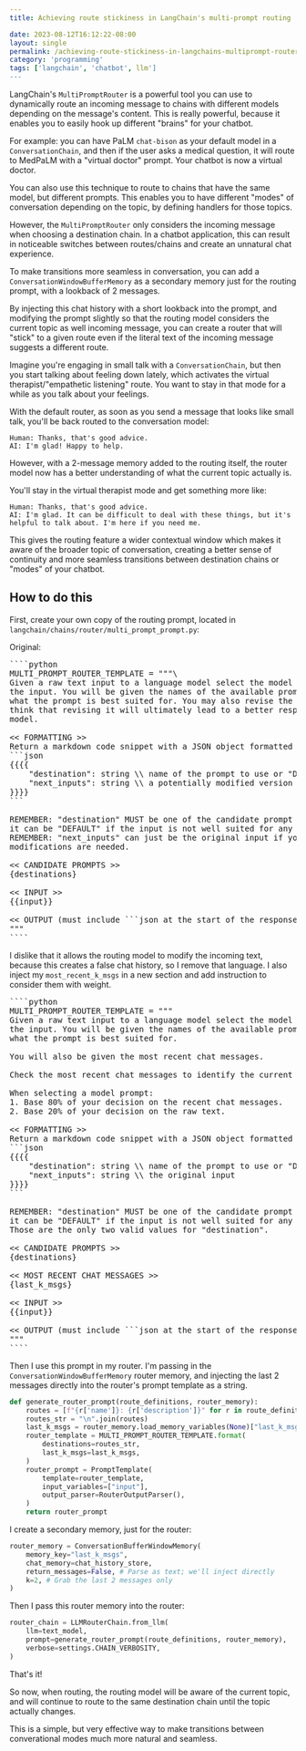 ```yaml
---
title: Achieving route stickiness in LangChain's multi-prompt routing

date: 2023-08-12T16:12:22-08:00
layout: single
permalink: /achieving-route-stickiness-in-langchains-multiprompt-router/
category: 'programming'
tags: ['langchain', 'chatbot', llm']
---
```


LangChain's `MultiPromptRouter` is a powerful tool you can use to dynamically route an incoming message to chains with different models depending on the message's content. This is really powerful, because it enables you to easily hook up different "brains" for your chatbot.

For example: you can have PaLM `chat-bison` as your default model in a `ConversationChain`, and then if the user asks a medical question, it will route to MedPaLM with a "virtual doctor" prompt. Your chatbot is now a virtual doctor.

You can also use this technique to route to chains that have the same model, but different prompts. This enables you to have different "modes" of conversation depending on the topic, by defining handlers for those topics.

However, the `MultiPromptRouter` only considers the incoming message when choosing a destination chain. In a chatbot application, this can result in noticeable switches between routes/chains and create an unnatural chat experience.

To make transitions more seamless in conversation, you can add a `ConversationWindowBufferMemory` as a secondary memory just for the routing prompt, with a lookback of 2 messages.

By injecting this chat history with a short lookback into the prompt, and modifying the prompt slightly so that the routing model considers the current topic as well incoming message, you can create a router that will "stick" to a given route even if the literal text of the incoming message suggests a different route.

Imagine you're engaging in small talk with a `ConversationChain`, but then you start talking about feeling down lately, which activates the virtual therapist/"empathetic listening" route. You want to stay in that mode for a while as you talk about your feelings.

With the default router, as soon as you send a message that looks like small talk, you'll be back routed to the conversation model:

```
Human: Thanks, that's good advice.
AI: I'm glad! Happy to help.
```

However, with a 2-message memory added to the routing itself, the router model now has a better understanding of what the current topic actually is.

You'll stay in the virtual therapist mode and get something more like:

```
Human: Thanks, that's good advice.
AI: I'm glad. It can be difficult to deal with these things, but it's helpful to talk about. I'm here if you need me.
```

This gives the routing feature a wider contextual window which makes it aware of the broader topic of conversation, creating a better sense of continuity and more seamless transitions between destination chains or "modes" of your chatbot.


## How to do this

First, create your own copy of the routing prompt, located in `langchain/chains/router/multi_prompt_prompt.py`:

Original:

<pre>
````python
MULTI_PROMPT_ROUTER_TEMPLATE = """\
Given a raw text input to a language model select the model prompt best suited for 
the input. You will be given the names of the available prompts and a description of 
what the prompt is best suited for. You may also revise the original input if you 
think that revising it will ultimately lead to a better response from the language 
model.

<< FORMATTING >>
Return a markdown code snippet with a JSON object formatted to look like:
```json
{{{{
    "destination": string \\ name of the prompt to use or "DEFAULT"
    "next_inputs": string \\ a potentially modified version of the original input
}}}}
```

REMEMBER: "destination" MUST be one of the candidate prompt names specified below OR 
it can be "DEFAULT" if the input is not well suited for any of the candidate prompts.
REMEMBER: "next_inputs" can just be the original input if you don't think any 
modifications are needed.

<< CANDIDATE PROMPTS >>
{destinations}

<< INPUT >>
{{input}}

<< OUTPUT (must include ```json at the start of the response) >>
"""
````
</pre>

I dislike that it allows the routing model to modify the incoming text, because this creates a false chat history, so I remove that language. I also inject my `most_recent_k_msgs` in a new section and add instruction to consider them with weight.

<pre>
````python
MULTI_PROMPT_ROUTER_TEMPLATE = """
Given a raw text input to a language model select the model prompt best suited for 
the input. You will be given the names of the available prompts and a description of 
what the prompt is best suited for.

You will also be given the most recent chat messages.

Check the most recent chat messages to identify the current topic when selecting a model prompt.

When selecting a model prompt:
1. Base 80% of your decision on the recent chat messages.
2. Base 20% of your decision on the raw text.

<< FORMATTING >>
Return a markdown code snippet with a JSON object formatted to look like:
```json
{{{{
    "destination": string \\ name of the prompt to use or "DEFAULT"
    "next_inputs": string \\ the original input
}}}}
```

REMEMBER: "destination" MUST be one of the candidate prompt names specified below OR \
it can be "DEFAULT" if the input is not well suited for any of the candidate prompts.
Those are the only two valid values for "destination".

<< CANDIDATE PROMPTS >>
{destinations}

<< MOST RECENT CHAT MESSAGES >>
{last_k_msgs}

<< INPUT >>
{{input}}

<< OUTPUT (must include ```json at the start of the response) >>
"""
````
</pre>

Then I use this prompt in my router. I'm passing in the `ConversationWindowBufferMemory` router memory, and injecting the last 2 messages directly into the router's prompt template as a string.

```python
def generate_router_prompt(route_definitions, router_memory):
	routes = [f"{r['name']}: {r['description']}" for r in route_definitions]
	routes_str = "\n".join(routes)
	last_k_msgs = router_memory.load_memory_variables(None)["last_k_msgs"]
	router_template = MULTI_PROMPT_ROUTER_TEMPLATE.format(
		destinations=routes_str,
		last_k_msgs=last_k_msgs,
	)
	router_prompt = PromptTemplate(
		template=router_template,
		input_variables=["input"],
		output_parser=RouterOutputParser(),
	)
	return router_prompt
```

I create a secondary memory, just for the router:

```python
router_memory = ConversationBufferWindowMemory(
	memory_key="last_k_msgs",
	chat_memory=chat_history_store,
	return_messages=False, # Parse as text; we'll inject directly
	k=2, # Grab the last 2 messages only
)
```

Then I pass this router memory into the router:

```python
router_chain = LLMRouterChain.from_llm(
	llm=text_model,
	prompt=generate_router_prompt(route_definitions, router_memory),
	verbose=settings.CHAIN_VERBOSITY,
)
```

That's it! 

So now, when routing, the routing model will be aware of the current topic, and will continue to route to the same destination chain until the topic actually changes.

This is a simple, but very effective way to make transitions between converational modes much more natural and seamless.
